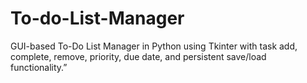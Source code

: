 # To-do-List-Manager
GUI-based To-Do List Manager in Python using Tkinter with task add, complete, remove, priority, due date, and persistent save/load functionality.”
